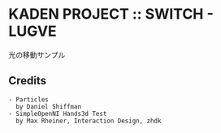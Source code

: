 KADEN PROJECT :: SWITCH - LUGVE
================

光の移動サンプル

Credits
-------
	- Particles
	  by Daniel Shiffman
	- SimpleOpenNI Hands3d Test
	  by Max Rheiner, Interaction Design, zhdk
